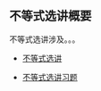 ## 不等式选讲概要<!-- {docsify-ignore} -->

不等式选讲涉及。。。


* <a  href=" https://www.cnblogs.com/wanghai0666/p/9101021.html "  target="_blank" >不等式选讲</a> 

* <a  href=" https://www.cnblogs.com/wanghai0666/p/7119376.html "  target="_blank" >不等式选讲习题</a>  
